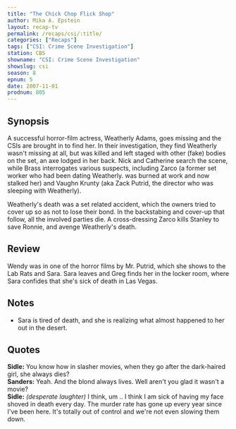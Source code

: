 ```yaml
---
title: "The Chick Chop Flick Shop"
author: Mika A. Epstein
layout: recap-tv
permalink: /recaps/csi/:title/
categories: ["Recaps"]
tags: ["CSI: Crime Scene Investigation"]
station: CBS
showname: "CSI: Crime Scene Investigation"
showslug: csi
season: 8
epnum: 5  
date: 2007-11-01
prodnum: 805  
---
```


## Synopsis

A successful horror-film actress, Weatherly Adams, goes missing and the CSIs are brought in to find her. In their investigation, they find Weatherly wasn't missing at all, but was killed and left staged with other (fake) bodies on the set, an axe lodged in her back. Nick and Catherine search the scene, while Brass interrogates various suspects, including Zarco (a former set worker who had been dating Weatherly. was burned at work and now stalked her) and Vaughn Krunty (aka Zack Putrid, the director who was sleeping with Weatherly).

Weatherly's death was a set related accident, which the owners tried to cover up so as not to lose their bond. In the backstabing and cover-up that follow, all the involved parties die. A cross-dressing Zarco kills Stanley to save Ronnie, and avenge Weatherly's death.

## Review

Wendy was in one of the horror films by Mr. Putrid, which she shows to the Lab Rats and Sara. Sara leaves and Greg finds her in the locker room, where Sara confides that she's sick of death in Las Vegas.

## Notes

* Sara is tired of death, and she is realizing what almost happened to her out in the desert.

## Quotes

**Sidle:** You know how in slasher movies, when they go after the dark-haired girl, she always dies?  
**Sanders:** Yeah. And the blond always lives. Well aren't you glad it wasn't a movie?  
**Sidle:** _(desperate laughter)_ I think, um .. I think I am sick of having my face shoved in death every day. The murder rate has gone up every year since I've been here. It's totally out of control and we're not even slowing them down.

